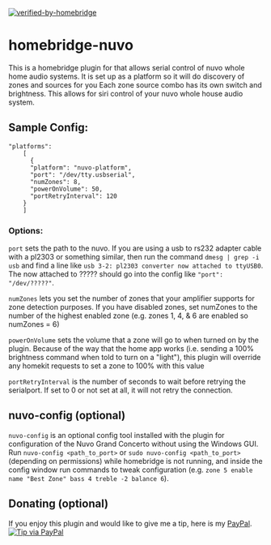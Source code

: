 [![verified-by-homebridge](https://badgen.net/badge/homebridge/verified/purple)](https://github.com/homebridge/homebridge/wiki/Verified-Plugins)
# homebridge-nuvo
This is a homebridge plugin for that allows serial control of nuvo whole home audio systems.
It is set up as a platform so it will do discovery of zones and sources for you
Each zone source combo has its own switch and brightness.
This allows for siri control of your nuvo whole house audio system.

## Sample Config:
```
"platforms":
    [
      {
      "platform": "nuvo-platform",
      "port": "/dev/tty.usbserial",
      "numZones": 8,
      "powerOnVolume": 50,
      "portRetryInterval": 120
    }
    ]
```
### Options:
`port` sets the path to the nuvo.
If you are using a usb to rs232 adapter cable with a pl2303 or something similar, then run the command ```dmesg | grep -i usb``` and find a line like ```usb 3-2: pl2303 converter now attached to ttyUSB0```. The now attached to ????? should go into the config like ```"port": "/dev/?????"```.

`numZones` lets you set the number of zones that your amplifier supports for zone detection purposes. If you have disabled zones, set numZones to the number of the highest enabled zone (e.g. zones 1, 4, & 6 are enabled so numZones = 6)

`powerOnVolume` sets the volume that a zone will go to when turned on by the plugin.
Because of the way that the home app works (i.e. sending a 100% brightness command when told to turn on a "light"), this plugin will override any homekit requests to set a zone to 100% with this value

`portRetryInterval` is the number of seconds to wait before retrying the serialport. If set to 0 or not set at all, it will not retry the connection.

## nuvo-config (optional)
`nuvo-config` is an optional config tool installed with the plugin for configuration of the Nuvo Grand Concerto without using the Windows GUI. Run `nuvo-config <path_to_port>` or `sudo nuvo-config <path_to_port>` (depending on permissions) while homebridge is not running, and inside the config window run commands to tweak configuration (e.g. `zone 5 enable name "Best Zone" bass 4 treble -2 balance 6`).

## Donating (optional)
If you enjoy this plugin and would like to give me a tip, here is my [PayPal][paypal-me].   [![Tip via PayPal][paypal-button]][paypal-me]

[paypal-button]: https://img.shields.io/badge/Donate-PayPal-green.svg
[paypal-me]: https://www.paypal.me/WillMacCormack
